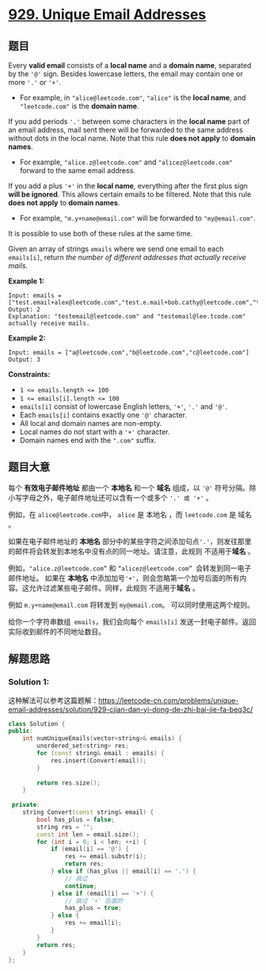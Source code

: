 # [929. Unique Email Addresses](https://leetcode-cn.com/problems/unique-email-addresses/)

## 题目

Every **valid email** consists of a **local name** and a **domain name**, separated by the `'@'` sign. Besides lowercase letters, the email may contain one or more `'.'` or `'+'`.

- For example, in `"alice@leetcode.com"`, `"alice"` is the **local name**, and `"leetcode.com"` is the **domain name**.

If you add periods `'.'` between some characters in the **local name** part of an email address, mail sent there will be forwarded to the same address without dots in the local name. Note that this rule **does not apply** to **domain names**.

- For example, `"alice.z@leetcode.com"` and `"alicez@leetcode.com"` forward to the same email address.

If you add a plus `'+'` in the **local name**, everything after the first plus sign **will be ignored**. This allows certain emails to be filtered. Note that this rule **does not apply** to **domain names**.

- For example, `"m.y+name@email.com"` will be forwarded to `"my@email.com"`.

It is possible to use both of these rules at the same time.

Given an array of strings `emails` where we send one email to each `emails[i]`, return *the number of different addresses that actually receive mails*.

 

**Example 1:**

```
Input: emails = ["test.email+alex@leetcode.com","test.e.mail+bob.cathy@leetcode.com","testemail+david@lee.tcode.com"]
Output: 2
Explanation: "testemail@leetcode.com" and "testemail@lee.tcode.com" actually receive mails.
```

**Example 2:**

```
Input: emails = ["a@leetcode.com","b@leetcode.com","c@leetcode.com"]
Output: 3
```

 

**Constraints:**

- `1 <= emails.length <= 100`
- `1 <= emails[i].length <= 100`
- `emails[i]` consist of lowercase English letters, `'+'`, `'.'` and `'@'`.
- Each `emails[i]` contains exactly one `'@'` character.
- All local and domain names are non-empty.
- Local names do not start with a `'+'` character.
- Domain names end with the `".com"` suffix.

## 题目大意

每个 **有效电子邮件地址** 都由一个 **本地名** 和一个 **域名** 组成，以 `'@'` 符号分隔。除小写字母之外，电子邮件地址还可以含有一个或多个 `'.' 或 '+'` 。

例如，在 `alice@leetcode.com`中， `alice` 是 本地名 ，而 `leetcode.com` 是 域名 。

如果在电子邮件地址的 **本地名** 部分中的某些字符之间添加句点`'.'`，则发往那里的邮件将会转发到本地名中没有点的同一地址。请注意，此规则 不适用于**域名** 。

例如，`"alice.z@leetcode.com”` 和 `“alicez@leetcode.com” `会转发到同一电子邮件地址。
如果在 **本地名** 中添加加号`'+'`，则会忽略第一个加号后面的所有内容。这允许过滤某些电子邮件。同样，此规则 不适用于**域名** 。

例如 `m.y+name@email.com` 将转发到 `my@email.com`。
可以同时使用这两个规则。

给你一个字符串数组` emails`，我们会向每个 `emails[i]` 发送一封电子邮件。返回实际收到邮件的不同地址数目。



## 解题思路

### Solution 1:

这种解法可以参考这篇题解：https://leetcode-cn.com/problems/unique-email-addresses/solution/929-cjian-dan-yi-dong-de-zhi-bai-jie-fa-beq3c/

````c++
class Solution {
public:
    int numUniqueEmails(vector<string>& emails) {
        unordered_set<string> res;
        for (const string& email : emails) {
            res.insert(Convert(email));
        }
        
        return res.size();
    }
    
 private:
    string Convert(const string& email) {
        bool has_plus = false;
        string res = "";
        const int len = email.size();
        for (int i = 0; i < len; ++i) {
            if (email[i] == '@') {
                res += email.substr(i);
                return res;
            } else if (has_plus || email[i] == '.') {
                // 跳过
                continue;
            } else if (email[i] == '+') {
                // 跳过 '+' 后面的
                has_plus = true;
            } else {
                res += email[i];
            }
        }
        return res;
    }
};
````

